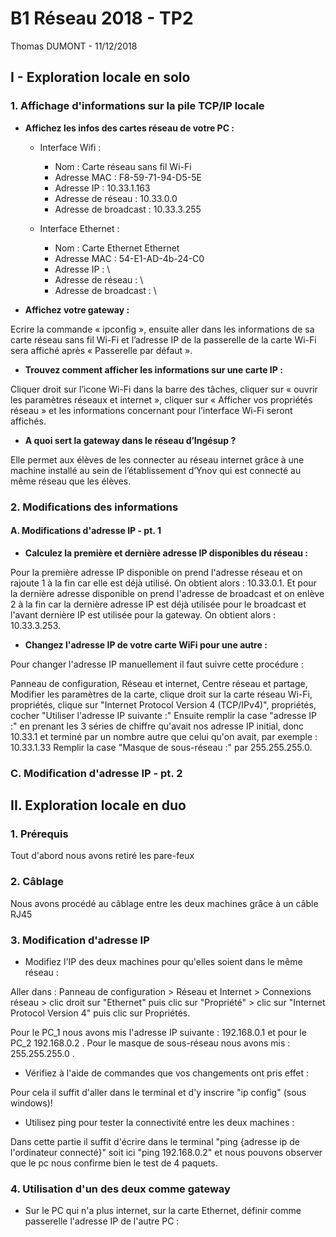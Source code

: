 # B1 Réseau 2018 - TP2
Thomas DUMONT - 11/12/2018

## I - Exploration locale en solo
### 1. Affichage d'informations sur la pile TCP/IP locale
* **Affichez les infos des cartes réseau de votre PC :**
    * Interface Wifi : 
        * Nom : Carte réseau sans fil Wi-Fi
        * Adresse MAC : F8-59-71-94-D5-5E
        * Adresse IP : 10.33.1.163
        * Adresse de réseau : 10.33.0.0
        * Adresse de broadcast : 10.33.3.255

    * Interface Ethernet : 
        * Nom : Carte Ethernet Ethernet	
        * Adresse MAC : 54-E1-AD-4b-24-C0
        * Adresse IP : \
        * Adresse de réseau : \
        * Adresse de broadcast : \

* **Affichez votre gateway :**

Ecrire la commande « ipconfig », ensuite aller dans les informations de sa carte réseau sans fil Wi-Fi et l’adresse IP de la passerelle de la carte Wi-Fi sera affiché après « Passerelle par défaut ».
    
* **Trouvez comment afficher les informations sur une carte IP :**

Cliquer droit sur l’icone Wi-Fi dans la barre des tâches, cliquer sur « ouvrir les paramètres réseaux et internet », cliquer sur « Afficher vos propriétés réseau » et les informations concernant pour l’interface Wi-Fi seront affichés.
    
* **A quoi sert la gateway dans le réseau d’Ingésup ?**

Elle permet aux élèves de les connecter au réseau internet grâce à une machine installé au sein de l’établissement d’Ynov qui est connecté au même réseau que les élèves.

### 2. Modifications des informations
#### A. Modifications d'adresse IP - pt. 1

* **Calculez la première et dernière adresse IP disponibles du réseau :**

Pour la première adresse IP disponible on prend l'adresse réseau et on rajoute 1 à la fin car elle est déjà utilisé. On obtient alors : 10.33.0.1.
Et pour la dernière adresse disponible on prend l'adresse de broadcast et on enlève 2 à la fin car la dernière adresse IP est déjà utilisée pour le broadcast et l'avant dernière IP est utilisée pour la gateway. On obtient alors : 10.33.3.253.

* **Changez l'adresse IP de votre carte WiFi pour une autre :**

Pour changer l'adresse IP manuellement il faut suivre cette procédure :

Panneau de configuration, Réseau et internet, Centre réseau et partage, Modifier les paramètres de la carte, clique droit sur la carte réseau Wi-Fi, propriétés, clique sur "Internet Protocol Version 4 (TCP/IPv4)", propriétés, cocher "Utiliser l'adresse IP suivante :"
Ensuite remplir la case "adresse IP :" en prenant les 3 séries de chiffre qu'avait nos adresse IP initial, donc 10.33.1 et terminé par un nombre autre que celui qu'on avait, par exemple : 10.33.1.33
Remplir la case "Masque de sous-réseau :" par 255.255.255.0.

### C. Modification d'adresse IP - pt. 2


## II. Exploration locale en duo
### 1. Prérequis

Tout d'abord nous avons retiré les pare-feux

### 2. Câblage

Nous avons procédé au câblage entre les deux machines grâce à un câble RJ45

### 3. Modification d'adresse IP

*  Modifiez l'IP des deux machines pour qu'elles soient dans le même réseau : 

Aller dans : Panneau de configuration > Réseau et Internet > Connexions réseau > clic droit sur "Ethernet" puis clic sur "Propriété" > clic sur "Internet Protocol Version 4" puis clic sur Propriétés.

Pour le PC_1 nous avons mis l'adresse IP suivante : 192.168.0.1 et pour le PC_2 192.168.0.2 .
Pour le masque de sous-réseau nous avons mis : 255.255.255.0 .

* Vérifiez à l'aide de commandes que vos changements ont pris effet :

Pour cela il suffit d'aller dans le terminal et d'y inscrire "ip config" (sous windows)!

* Utilisez ping pour tester la connectivité entre les deux machines :

Dans cette partie il suffit d'écrire dans le terminal "ping {adresse ip de l'ordinateur connecté}" soit ici "ping 192.168.0.2" et nous pouvons observer que le pc nous confirme bien le test de 4 paquets.

### 4. Utilisation d'un des deux comme gateway

* Sur le PC qui n'a plus internet, sur la carte Ethernet, définir comme passerelle l'adresse IP de l'autre PC :
